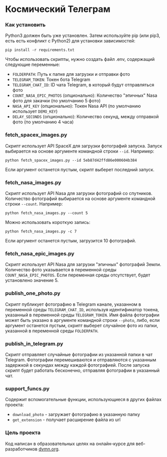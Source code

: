 # Космический Телеграм

### Как установить
Python3 должен быть уже установлен. Затем используйте pip (или pip3, есть есть конфликт с Python2) для установки зависимостей:

```
pip install -r requirements.txt
```

Чтобы использовать скрипты, нужно создать файл .env, содержащий следующие переменные:
- `FOLDERPATH`: Путь к папке для загрузки и отправки фото
- `TELEGRAM_TOKEN`: Токен бота Telegram
- `TELEGRAM_CHAT_ID`: ID чата Telegram, в который будут отправляться фото
- `COUNT_NASA_EPIC_PHOTOS` (опционально): Количество "эпичных" Nasa фото для закачки (по умолчанию 5 фото)
- `NASA_API_KEY` (опционально): Токен Nasa API (по умолчанию использует `DEMO_KEY`)
- `DELAY_SECONDS` (опционально): Количество секунд, между отправкой фото (по умолчанию 4 часа)

### fetch_spacex_images.py
Скрипт использует API SpaceX для загрузки фотографий запуска. Запуск выбирается на основе аргументе командной строки `--id`.
Например:
```
python fetch_spacex_images.py --id 5eb87d42ffd86e000604b384
```
Если аргумент останется пустым, скрипт выберет последний запуск.

### fetch_nasa_images.py
Скрипт использует API Nasa для загрузки фотографий со спутников. Количество фотографий выбирается на основе аргументе командной строки `--count`.
Например:
```
python fetch_nasa_images.py --count 5
```
Можно использовать короткую запись:
```
python fetch_nasa_images.py -c 7
```

Если аргумент останется пустым, загрузится 10 фотографий.

### fetch_nasa_epic_images.py
Скрипт использует API Nasa для загрузки "эпичных" фотографий Земли. Количество фото указывается в переменной среды `COUNT_NASA_EPIC_PHOTOS`. Если переменная среды отсутствует, будет установлено значение 5.

### publish_one_photo.py
Скрипт публикует фотографию в Telegram канале, указанном в переменной среды `TELEGRAM_CHAT_ID`, используя идентификатор токена, указанный в переменной среды `TELEGRAM_TOKEN`. Имя файла фотографии может быть указано в аргументе командной строки `--photo`, либо, если аргумент останется пустым, скрипт выберет случайное фото из папки, указанной в переменной среды `FOLDERPATH`.

### publish_in_telegram.py
Скрипт отправляет случайные фотографии из указанной папки в чат Telegram. Фотографии перемешиваются и отправляются с указанным задержкой в секундах между каждой фотографией.
После запуска скрипт будет работать бесконечно, отправляя фотографии в указанный чат.

### support_funcs.py
Содержит вспомогательные функции, использующиеся в других файлах проекта:
- `download_photo` - загружает фотографию в указанную папку
- `get_extension` - получает расширение файла из url 

### Цель проекта

Код написан в образовательных целях на онлайн-курсе для веб-разработчиков [dvmn.org](https://dvmn.org/).